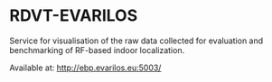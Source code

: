 # RDVT-EVARILOS
Service for visualisation of the raw data collected for evaluation and benchmarking of RF-based indoor localization.

Available at: http://ebp.evarilos.eu:5003/
